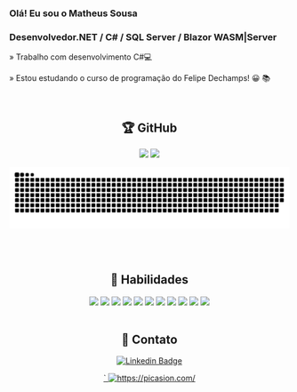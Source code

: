 ### Olá! Eu sou o Matheus Sousa 

### Desenvolvedor.NET / C# / SQL Server / Blazor WASM|Server

   » Trabalho com desenvolvimento C#💻
   
   » Estou estudando o curso de programação do Felipe Dechamps! 😀 📚

<div align="center"> 

<br>

<div align="center">
    <h2>🏆 GitHub</h2>
</div>
   
<div align="center">
  <img height="180em" src="https://github-readme-stats.vercel.app/api?username=sousamatheus&show_icons=true&theme=dracula"/>
  
  <img height="180em" src="https://github-readme-stats.vercel.app/api/top-langs/?username=sousamatheus&layout=compact&theme=dracula"/>
   
![Snake animation](https://github.com/sousamatheus/SousaMatheus/blob/output/github-contribution-grid-snake.svg)     
</div>
 
 <br>
 
<div align="center" style="display: inline_block"><br>
   <h2>🧠 Habilidades</h2>
  <img width="40px" src="https://cdn.jsdelivr.net/gh/devicons/devicon/icons/dot-net/dot-net-original.svg" />
  <img width="40px" src="https://cdn.jsdelivr.net/gh/devicons/devicon/icons/csharp/csharp-line.svg" /> 
  <img width="40px" src="https://cdn.jsdelivr.net/gh/devicons/devicon/icons/microsoftsqlserver/microsoftsqlserver-plain-wordmark.svg" />
  <img width="40px" src="https://cdn.jsdelivr.net/gh/devicons/devicon/icons/git/git-original-wordmark.svg" /> 
  <img width="40px" src="https://cdn.jsdelivr.net/gh/devicons/devicon/icons/github/github-original-wordmark.svg" /> 
  <img width="40px" src="https://cdn.jsdelivr.net/gh/devicons/devicon/icons/html5/html5-original-wordmark.svg" />
  <img width="40px" src="https://cdn.jsdelivr.net/gh/devicons/devicon/icons/css3/css3-original-wordmark.svg" />    
  <img width="40px" src="https://cdn.jsdelivr.net/gh/devicons/devicon/icons/bootstrap/bootstrap-original-wordmark.svg" />         
  <img width="40px" src="https://cdn.jsdelivr.net/gh/devicons/devicon/icons/javascript/javascript-original.svg" />
  <img width="40px" src="https://cdn.jsdelivr.net/gh/devicons/devicon/icons/typescript/typescript-original.svg" />
  <img width="40px" src="https://cdn.jsdelivr.net/gh/devicons/devicon/icons/react/react-original.svg" />
</div>
  
<br>
<div align="center">
   <h2>📲 Contato</h2>
   
  [![Linkedin Badge](https://img.shields.io/badge/-LinkedIn-blue?style=flat-square&logo=Linkedin&logoColor=white&link=https://www.linkedin.com/in/matheus-sousa-00193a184/)](https://www.linkedin.com/in/matheus-sousa-00193a184/)    
</div>   
   <a href="https://picasion.com/">`
    <img src="https://i.picasion.com/pic92/3ba3110571e814f8d900d908aa1de2a0.gif" width="150" height="150" border="0" alt="https://picasion.com/" />


                                 
</div>
